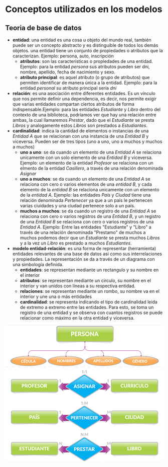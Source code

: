 # Conceptos utilizados en los modelos

## Teoria de base de datos

- **entidad**: una entidad es una cosa u objeto del mundo real, también puede ser un concepto abstracto y es distinguible de todos los demás objetos. una entidad tiene un conjunto de propiedades o atributos que la caracterizan. Ejemplo: persona, auto, inscripción
  - **atributos**: son las características o propiedades de una entidad. Ejemplo: para la entidad *persona* sus atributos pueden ser dni, nombre, apellido, fecha de nacimiento y sexo.
  - **atributo principal**: es aquel atributo (o grupo de atributos) que permiten identificar de manera única a la entidad. Ejemplo: para la entidad *personal* su atributo principal sería *dni*
- **relación**: es una asociación entre diferentes entidades. Es un vínculo que nos permite definir una dependencia, es decir, nos permite exigir que varias entidades compartan ciertos atributos de forma indispensable.Ejemplo: para las entidades *Estudiante* y *Libro* dentro del contexto de una biblioteca, podríamos ver que hay una relación entre ambas, la cual llamaremos *Prestar*, dado que el *Estudiante* se presta *Libros* y analogamente estos *Libros* son prestados a *Estudiantes*.
- **cardinalidad**: indica la cantidad de elementos o instancias de una *Entidad A* que se relacionan con una instancia de una *Entidad B* y viceversa. Pueden ser de tres tipos (uno a uno, uno a muchos y muchos a muchos)
  - **uno a uno**: se da cuando un elemento de una *Entidad A* se relaciona unicamente con un solo elemento de una *Entidad B* y viceversa. Ejemplo: un elemento de la entidad *Profesor* se relaciona con un elmento de la entidad *Casillero*, a través de una relación denominada *Asignar* 
  - **uno a muchos**: se da cuando un elemento de una *Entidad A* se relaciona con cero o varios elementos de una *entidad B*, y cada elemento de la *entidad B* se relaciona unicamente con un elemento de la *entidad A*. Ejemplo: las entidades *País* y *Ciudad* tiene una relación denominada *Pertenecer* ya que a un país le pertenecen varias ciuidades y una ciudad pertenece solo a un país. 
  - **muchos a muchos**: se da cuando un registro de una *Entidad A* se relaciona con cero o varios registros de una *Entidad B*, y un registro de una *Entidad B* se relaciona con cero o varios registros de una *Entidad A*. Ejemplo: Entre las entidades "Estudiante" y "Libro" a través de una relación denominada "Prestamo" de muchos a muchos podemos decir que un *Estudiante* se presta muchos *Libros* y a la vez un *Libro* es prestado a muchos *Estudiantes*.
- **modelo entidad-relación**: es una forma de representar (herramienta) entidades relevantes de una base de datos asi como sus interrelaciones y propiedades. La representación se da a través de un diagrama con una simbología definida. 
  - **entidades**: se representan mediante un rectangulo y su nombre en el interior
  - **atributos**: se representan mediante un circulo, su nombre en el interior y van unidos con líneas a su respectiva entidad.
  - **relaciones**: se representan mediante un rombo, su nombre va en el interior y une una o más entidades
  - **cardinalidad**: se representa indicando el tipo de cardinalidad leida de extremo a extremo entre las entidades. Para esto, se toma un registro de una entidad y se observa con cuantos registros se puede relacionar como máximo en la otra entidad y viceversa.

![entidad y atributos](https://github.com/diegoaaron/repositorio/blob/main/django/apuntes/entidad_atributos.png)
![relación y cardinalidad](https://github.com/diegoaaron/repositorio/blob/main/django/apuntes/relacion_cardinalidad.png)